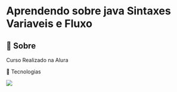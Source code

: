 <h1>Aprendendo sobre java Sintaxes Variaveis e Fluxo</h1>

<h2>🍫 Sobre</h2>
<p> Curso Realizado na Alura</p>

🚀 Tecnologias



<DIV>
<img src = "https://user-images.githubusercontent.com/25181517/117201156-9a724800-adec-11eb-9a9d-3cd0f67da4bc.png">

</DIV>
